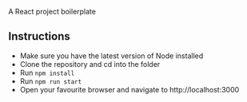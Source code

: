 A React project boilerplate

## Instructions
- Make sure you have the latest version of Node installed
- Clone the repository and cd into the folder
- Run `npm install`
- Run `npm run start`
- Open your favourite browser and navigate to http://localhost:3000
